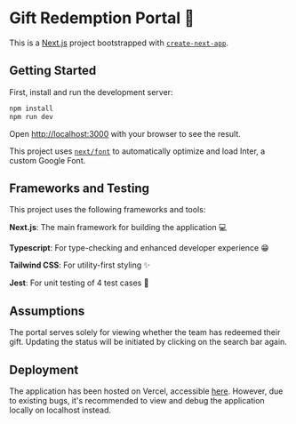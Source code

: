 # Gift Redemption Portal 🎁

This is a [Next.js](https://nextjs.org/) project bootstrapped with [`create-next-app`](https://github.com/vercel/next.js/tree/canary/packages/create-next-app).

## Getting Started

First, install and run the development server:

```bash
npm install
npm run dev
```

Open [http://localhost:3000](http://localhost:3000) with your browser to see the result.

This project uses [`next/font`](https://nextjs.org/docs/basic-features/font-optimization) to automatically optimize and load Inter, a custom Google Font.

## Frameworks and Testing
This project uses the following frameworks and tools:

<b>Next.js</b>: The main framework for building the application 💻

<b>Typescript</b>: For type-checking and enhanced developer experience 😁

<b>Tailwind CSS</b>: For utility-first styling ✨

<b>Jest</b>: For unit testing of 4 test cases 🧪

## Assumptions
The portal serves solely for viewing whether the team has redeemed their gift. Updating the status will be initiated by clicking on the search bar again.


## Deployment 
The application has been hosted on Vercel, accessible [here](govtech-assessment-rxs6.vercel.app). However, due to existing bugs, it's recommended to view and debug the application locally on localhost instead.
